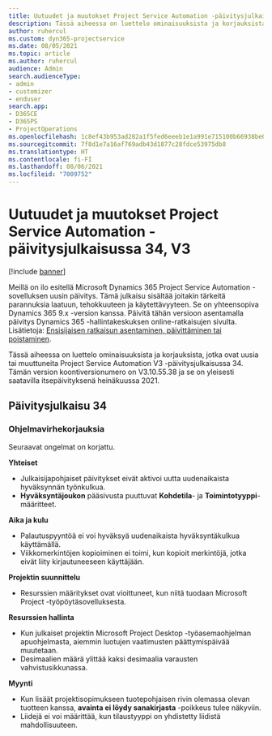 ```yaml
---
title: Uutuudet ja muutokset Project Service Automation -päivitysjulkaisussa 34, V3
description: Tässä aiheessa on luettelo ominaisuuksista ja korjauksista, jotka ovat käytettävissä Project Service Automation -päivitysjulkaisussa 34, V3.
author: ruhercul
ms.custom: dyn365-projectservice
ms.date: 08/05/2021
ms.topic: article
ms.author: ruhercul
audience: Admin
search.audienceType:
- admin
- customizer
- enduser
search.app:
- D365CE
- D365PS
- ProjectOperations
ms.openlocfilehash: 1c8ef43b953ad282a1f5fed6eeeb1e1a991e715100b66938be03b5b5f3da575e
ms.sourcegitcommit: 7f8d1e7a16af769adb43d1877c28fdce53975db8
ms.translationtype: HT
ms.contentlocale: fi-FI
ms.lasthandoff: 08/06/2021
ms.locfileid: "7009752"
---
```

# <a name="whats-new-or-changed-in-project-service-automation-update-release-34-v3"></a>Uutuudet ja muutokset Project Service Automation -päivitysjulkaisussa 34, V3

[!include [banner](../includes/psa-now-project-operations.md)]

Meillä on ilo esitellä Microsoft Dynamics 365 Project Service Automation -sovelluksen uusin päivitys. Tämä julkaisu sisältää joitakin tärkeitä parannuksia laatuun, tehokkuuteen ja käytettävyyteen. Se on yhteensopiva Dynamics 365 9.x -version kanssa. Päivitä tähän versioon asentamalla päivitys Dynamics 365 -hallintakeskuksen online-ratkaisujen sivulta. Lisätietoja: [Ensisijaisen ratkaisun asentaminen, päivittäminen tai poistaminen](/power-platform/admin/install-remove-preferred-solution).

Tässä aiheessa on luettelo ominaisuuksista ja korjauksista, jotka ovat uusia tai muuttuneita Project Service Automation V3 -päivitysjulkaisussa 34. Tämän version koontiversionumero on V3.10.55.38 ja se on yleisesti saatavilla itsepäivityksenä heinäkuussa 2021.

## <a name="update-release-34"></a>Päivitysjulkaisu 34

### <a name="bug-fixes"></a>Ohjelmavirhekorjauksia
Seuraavat ongelmat on korjattu.

**Yhteiset**

- Julkaisijapohjaiset päivitykset eivät aktivoi uutta uudenaikaista hyväksynnän työnkulkua.
- **Hyväksyntäjoukon** pääsivusta puuttuvat **Kohdetila**- ja **Toimintotyyppi**-määritteet.

**Aika ja kulu**

- Palautuspyyntöä ei voi hyväksyä uudenaikaista hyväksyntäkulkua käyttämällä.
- Viikkomerkintöjen kopioiminen ei toimi, kun kopioit merkintöjä, jotka eivät liity kirjautuneeseen käyttäjään.

**Projektin suunnittelu**

- Resurssien määritykset ovat vioittuneet, kun niitä tuodaan Microsoft Project -työpöytäsovelluksesta.

**Resurssien hallinta**

- Kun julkaiset projektin Microsoft Project Desktop -työasemaohjelman apuohjelmasta, aiemmin luotujen vaatimusten päättymispäivää muutetaan.
- Desimaalien määrä ylittää kaksi desimaalia varausten vahvistusikkunassa.

**Myynti**

- Kun lisäät projektisopimukseen tuotepohjaisen rivin olemassa olevan tuotteen kanssa, **avainta ei löydy sanakirjasta** -poikkeus tulee näkyviin.
- Liidejä ei voi määrittää, kun tilaustyyppi on yhdistetty liidistä mahdollisuuteen.
